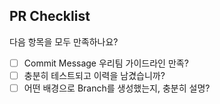 ## PR Checklist
다음 항목을 모두 만족하나요?

- [ ] Commit Message 우리팀 가이드라인 만족?
- [ ] 충분히 테스트되고 이력을 남겼습니까?
- [ ] 어떤 배경으로 Branch를 생성했는지, 충분히 설명?
